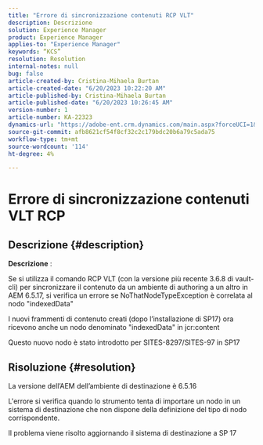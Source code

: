 ```yaml
---
title: "Errore di sincronizzazione contenuti RCP VLT"
description: Descrizione
solution: Experience Manager
product: Experience Manager
applies-to: "Experience Manager"
keywords: “KCS”
resolution: Resolution
internal-notes: null
bug: false
article-created-by: Cristina-Mihaela Burtan
article-created-date: "6/20/2023 10:22:20 AM"
article-published-by: Cristina-Mihaela Burtan
article-published-date: "6/20/2023 10:26:45 AM"
version-number: 1
article-number: KA-22323
dynamics-url: "https://adobe-ent.crm.dynamics.com/main.aspx?forceUCI=1&pagetype=entityrecord&etn=knowledgearticle&id=b62e9753-540f-ee11-8f6d-6045bd0063aa"
source-git-commit: afb8621cf54f8cf32c2c179bdc20b6a79c5ada75
workflow-type: tm+mt
source-wordcount: '114'
ht-degree: 4%

---
```


# Errore di sincronizzazione contenuti VLT RCP

## Descrizione {#description}


<b>Descrizione</b> :

Se si utilizza il comando RCP VLT (con la versione più recente 3.6.8 di vault-cli) per sincronizzare il contenuto da un ambiente di authoring a un altro in AEM 6.5.17, si verifica un errore se NoThatNodeTypeException è correlata al nodo &quot;indexedData&quot;

I nuovi frammenti di contenuto creati (dopo l’installazione di SP17) ora ricevono anche un nodo denominato &quot;indexedData&quot; in jcr:content

Questo nuovo nodo è stato introdotto per SITES-8297/SITES-97 in SP17


## Risoluzione {#resolution}


La versione dell’AEM dell’ambiente di destinazione è 6.5.16

L&#39;errore si verifica quando lo strumento tenta di importare un nodo in un sistema di destinazione che non dispone della definizione del tipo di nodo corrispondente.

Il problema viene risolto aggiornando il sistema di destinazione a SP 17


